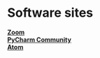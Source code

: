 # Software sites

[**Zoom**](https://zoom.us/download?os=linux)  
[**PyCharm Community**](https://www.jetbrains.com/pycharm/download/#section=linux)  
[**Atom**](https://atom.io/)
